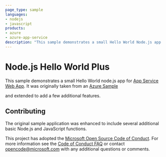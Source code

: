 ```yaml
---
page_type: sample
languages:
- nodejs
- javascript
products:
- azure
- azure-app-service
description: "This sample demonstrates a small Hello World Node.js app for Azure App Service. It also inlcudes a number of additional basic Node.js features."
---
```


# Node.js Hello World Plus

This sample demonstrates a small Hello World node.js app for [App Service Web App](https://docs.microsoft.com/azure/app-service-web). It was originally taken from an [Azure Sample](https://github.com/Azure-Samples/nodejs-docs-hello-world/) 

and extended to add a few additional features. 

## Contributing

The original sample application was enhanced to include several additional basic Node.js and JavaScript functions.

This project has adopted the [Microsoft Open Source Code of Conduct](https://opensource.microsoft.com/codeofconduct/). For more information see the [Code of Conduct FAQ](https://opensource.microsoft.com/codeofconduct/faq/) or contact [opencode@microsoft.com](mailto:opencode@microsoft.com) with any additional questions or comments. 
